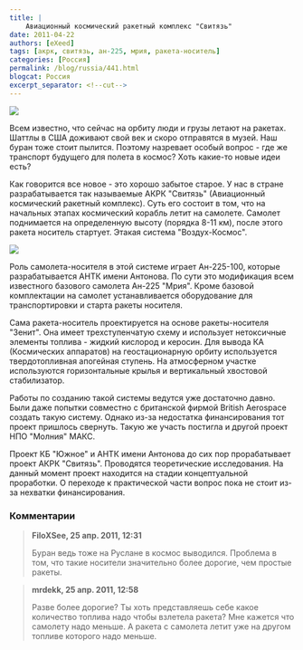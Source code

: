 ```yaml
---
title: |
    Авиационный космический ракетный комплекс "Свитязь"
date: 2011-04-22
authors: [eXeed]
tags: [акрк, свитязь, ан-225, мрия, ракета-носитель]
categories: [Россия]
permalink: /blog/russia/441.html
blogcat: Россия
excerpt_separator: <!--cut-->
---
```



![](http://itw66.ru/uploads/images/00/00/03/2011/04/22/45f1f2.jpg)


Всем известно, что сейчас на орбиту люди и грузы летают на ракетах. Шаттлы в США доживают свой век и скоро отправятся в музей. Наш буран тоже стоит пылится. Поэтому назревает особый вопрос - где же транспорт будущего для полета в космос? Хоть какие-то новые идеи есть?

Как говорится все новое - это хорошо забытое старое. У нас в стране разрабатывается так называемые АКРК "Свитязь" (Авиационный космический ракетный комплекс). Суть его состоит в том, что на начальных этапах космический корабль летит на самолете. Самолет поднимается на определенную высоту (порядка 8-11 км), после этого ракета носитель стартует. Этакая система "Воздух-Космос". 


<!--cut-->



![](http://itw66.ru/uploads/images/00/00/03/2011/04/22/59d495.jpg)


Роль самолета-носителя в этой системе играет Ан-225-100, которые разрабатывается АНТК имени Антонова. По сути это модификация всем известного базового самолета Ан-225 "Мрия". Кроме базовой комплектации на самолет устанавливается оборудование для транспортировки и старта ракеты носителя. 

Сама ракета-носитель проектируется на основе ракеты-носителя "Зенит". Она имеет трехступенчатую схему и использует нетоксичные элементы топлива - жидкий кислород и керосин. Для вывода КА (Космических аппаратов) на геостационарную орбиту используется твердотопливная апогейная ступень. На атмосферном участке используются горизонтальные крылья и вертикальный хвостовой стабилизатор.

Работы по созданию такой системы ведутся уже достаточно давно. Были даже попытки совместно с британской фирмой British Aerospace создать такую систему. Однако из-за недостатка финансирования тот проект пришлось свернуть. Такую же участь постигла и другой проект НПО "Молния" МАКС.

Проект КБ "Южное" и АНТК имени Антонова до сих пор прорабатывает проект АКРК "Свитязь". Проводятся теоретические исследования. На данный момент проект находится на стадии концептуальной проработки. О переходе к практической части вопрос пока не стоит из-за нехватки финансирования.

### Комментарии

>**FiloXSee, 25 апр. 2011, 12:31**
>
>Буран ведь тоже на Руслане в космос выводился. Проблема в том, что такие носители значительно более дорогие, чем простые ракеты.

>**mrdekk, 25 апр. 2011, 12:58**
>
>Разве более дорогие? Ты хоть представляешь себе какое количество топлива надо чтобы взлетела ракета? Мне кажется что самолету надо меньше. А ракета с самолета летит уже на другом топливе которого надо меньше.
